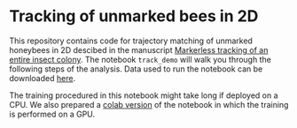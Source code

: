 # Tracking of unmarked bees in 2D 
This repository contains code for trajectory matching of unmarked honeybees in 2D descibed in the manuscript
[Markerless tracking of an entire insect colony](https://www.biorxiv.org/content/10.1101/2020.03.26.007302v1).
The notebook `track_demo` will walk you through the following steps of the analysis.
Data used to run the notebook can be downloaded [here](https://beepositions.unit.oist.jp/data.tgz).

The training procedured in this notebook might take long if deployed on a CPU. We also prepared a [colab version](https://drive.google.com/open?id=18TQx-JVqYgrjJ2T9BxCdHfMZgkQhLtB2)
of the notebook in which the training is performed on a GPU.
